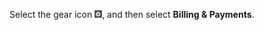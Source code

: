 Select the gear icon ![gear icon](../../images/BA_Icons_Gear.png), and then select **Billing &amp; Payments**.

